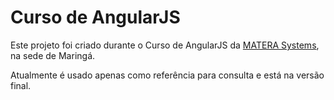 # Curso de AngularJS

Este projeto foi criado durante o Curso de AngularJS da [MATERA Systems](http://github.com/materasystems), na sede de Maringá.

Atualmente é usado apenas como referência para consulta e está na versão final.
